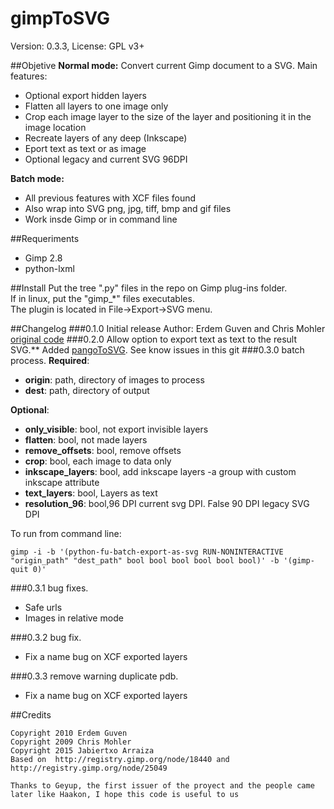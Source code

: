 # gimpToSVG
Version: 0.3.3, License: GPL v3+

##Objetive
**Normal mode:**
Convert current Gimp document to a SVG.
Main features:
- Optional export hidden layers
- Flatten all layers to one image only
- Crop each image layer to the size of the layer and positioning it in the image location
- Recreate layers of any deep (Inkscape)
- Eport text as text or as image
- Optional legacy and current SVG 96DPI

**Batch mode:**
- All previous features with XCF files found
- Also wrap into SVG png, jpg, tiff, bmp and gif files
- Work insde Gimp or in command line

##Requeriments
- Gimp 2.8
- python-lxml

##Install
Put the tree ".py" files in the repo on Gimp plug-ins folder.<br />
If in linux, put the "gimp_*" files executables.<br />
The plugin is located in File->Export->SVG menu.<br />

##Changelog
###0.1.0 Initial release
Author: Erdem Guven and Chris Mohler [original code](http://registry.gimp.org/node/25049)
###0.2.0 Allow option to export text as text to the result SVG.**
Added [pangoToSVG](https://github.com/jabiertxof/pangoToSVG). See know issues in this git
###0.3.0 batch process.
**Required**:
- **origin**: path, directory of images to process
- **dest**: path, directory of output

**Optional**:
- **only_visible**: bool, not export invisible layers
- **flatten**: bool, not made layers
- **remove_offsets**: bool, remove offsets
- **crop**: bool, each image to data only
- **inkscape_layers**: bool, add inkscape layers -a group with custom inkscape attribute
- **text_layers**: bool, Layers as text
- **resolution_96**: bool,96 DPI current svg DPI. False 90 DPI legacy SVG DPI

To run from command line:
```
gimp -i -b '(python-fu-batch-export-as-svg RUN-NONINTERACTIVE "origin_path" "dest_path" bool bool bool bool bool bool)' -b '(gimp-quit 0)'
```
###0.3.1 bug fixes.
- Safe urls
- Images in relative mode

###0.3.2 bug fix.
- Fix a name bug on XCF exported layers

###0.3.3 remove warning duplicate pdb.
- Fix a name bug on XCF exported layers

##Credits

```
Copyright 2010 Erdem Guven
Copyright 2009 Chris Mohler
Copyright 2015 Jabiertxo Arraiza
Based on  http://registry.gimp.org/node/18440 and http://registry.gimp.org/node/25049

Thanks to Geyup, the first issuer of the proyect and the people came later like Haakon, I hope this code is useful to us
```


